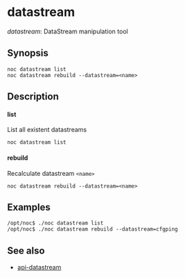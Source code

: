 # datastream

*datastream*: DataStream manipulation tool

## Synopsis

    noc datastream list
    noc datastream rebuild --datastream=<name>

## Description

#### list

List all existent datastreams

    noc datastream list

#### rebuild

Recalculate datastream `<name>`

    noc datastream rebuild --datastream=<name>


## Examples

    /opt/noc$ ./noc datastream list
    /opt/noc$ ./noc datastream rebuild --datastream=cfgping

## See also

* [api-datastream](../../../datastream-api-referenceindex.md)
